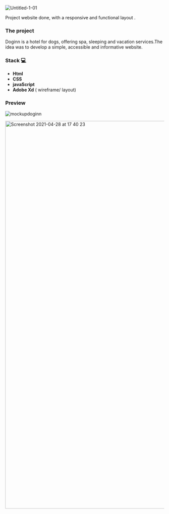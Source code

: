   
![Untitled-1-01](https://user-images.githubusercontent.com/81806904/116468349-a730f200-a868-11eb-9710-229169f12772.png)

Project website done, with a responsive and functional layout .


### The project

Doginn is a hotel for dogs, offering spa, sleeping and vacation services.The idea was to develop a simple, accessible and informative website.

### Stack 💻
- **Html**
- **CSS**
- **javaScript**
- **Adobe Xd** ( wireframe/ layout)

### Preview

![mockupdoginn](https://user-images.githubusercontent.com/81806904/117641631-4a91d900-b17e-11eb-9821-dc7d4f10a14e.png)



<img width="1225" alt="Screenshot 2021-04-28 at 17 40 23" src="https://user-images.githubusercontent.com/81806904/116448257-cde32e80-a850-11eb-81bf-195853ee0c12.png">

